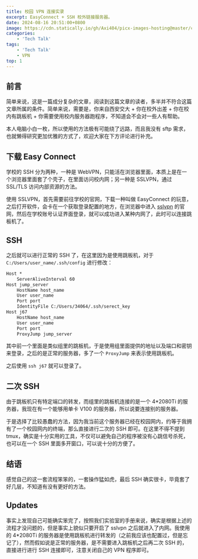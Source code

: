 ```yaml
---
title: 校园 VPN 连接实录
excerpt: EasyConnect + SSH 校外链接服务器。
date: 2024-08-16 20:51:00+0800
image: https://cdn.statically.io/gh/Axi404/picx-images-hosting@master/cover.175bcndq2f.jpg
categories:
    - 'Tech Talk'
tags:
    - 'Tech Talk'
    - VPN
top: 1
---
```


## 前言

简单来说，这是一篇成分复杂的文章，阅读到这篇文章的读者，多半并不符合这篇文章所属的条件。简单来说，需要是，你来自西安交大 + 你在校外出差 + 你在校内有跳板机 + 你需要使用校内服务器跑程序，不知道会不会对一些人有帮助。

本人电脑小白一枚，所以使用的方法极有可能绕了远路，而且我没有 sftp 需求，也就懒得研究更加优雅的方式了，欢迎大家在下方评论进行补充。

## 下载 Easy Connect

学校的 SSH 分为两种，一种是 WebVPN，只能活在浏览器里面，本质上是在一个浏览器里面套了个壳子，在里面访问校内网；另一种是 SSLVPN，通过 SSL/TLS 访问内部资源的方法。

使用 SSLVPN，首先需要前往学校的官网，下载一种叫做 EasyConnect 的玩意，之后打开软件，会卡在一个获取登录配置的地方，在浏览器中进入 [sslvpn](https://sslvpn.xjtu.edu.cn) 的官网，然后在学校账号认证界面登录，就可以成功进入某种内网了，此时可以连接跳板机了。

## SSH

之后就可以进行正常的 SSH 了，在这里因为是使用跳板机，对于 `C:/Users/user_name/.ssh/config` 进行修改：

```txt
Host *
    ServerAliveInterval 60
Host jump_server
    HostName host_name
    User user_name
    Port port
    IdentityFile C:/Users/34064/.ssh/serect_key
Host j67
    HostName host_name
    User user_name
    Port port
    ProxyJump jump_server
```

其中前一个里面是类似组里的跳板机，于是使用组里面提供的地址以及端口和密钥来登录，之后的是正常的服务器，多了一个 `ProxyJump` 来表示使用跳板机。

之后使用 `ssh j67` 就可以登录了。

## 二次 SSH

由于跳板机只有特定端口的转发，而组里的跳板机连接的是一个 4*2080Ti 的服务器，我现在有一个能够用单卡 V100 的服务器，所以说要连接别的服务器。

于是选择了比较愚蠢的方法，因为我当前这个服务器已经在校园网内，约等于我拥有了一个校园网内的终端，那么直接进行二次的 SSH 即可。在这里不得不提到 tmux，确实是十分实用的工具，不仅可以避免自己的程序被没有心跳信号杀死，也可以在一个 SSH 里面多开窗口，可以说十分的方便了。

## 结语

感觉自己的这一套流程笨笨的，一套操作猛如虎，最后 SSH 确实很卡，毕竟套了好几层，不知道有没有更好的方法。

## Updates

事实上发现自己可能确实笨完了，按照我们实验室的手册来说，确实是根据上述的流程才没问题的，但是事实上貌似只要开启了 sslvpn 之后就进入了内网。我使用的 4*2080Ti 的服务器是使用跳板机进行转发的（之前我应该也配置过，但是忘记了），然而假如说是正常的服务器，是不需要进入跳板机之后再二次 SSH 的，直接进行进行 SSH 连接即可，注意关闭自己的 VPN 程序即可。